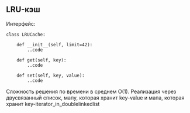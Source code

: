## LRU-кэш
Интерфейс:

    class LRUCache:

        def __init__(self, limit=42):
            ..code

        def get(self, key):
            ..code

        def set(self, key, value):
            ..code
Сложность решения по времени в среднем O(1). Реализация через двусвязанный список,
мапу, которая хранит key-value и мапа, которая хранит key-iterator_in_doublelinkedlist